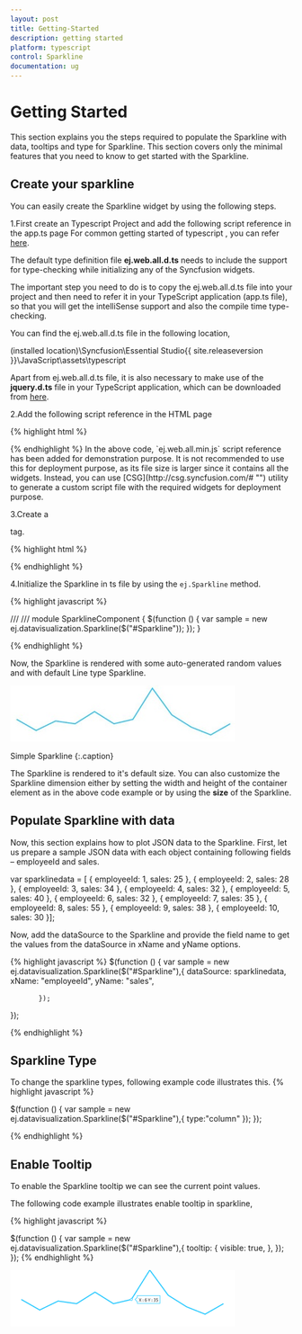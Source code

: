 ```yaml
---
layout: post
title: Getting-Started
description: getting started
platform: typescript
control: Sparkline
documentation: ug
---
```

# Getting Started

This section explains you the steps required to populate the Sparkline with data, tooltips and type for Sparkline. This section covers only the minimal features that you need to know to get started with the Sparkline.


## Create your sparkline

You can easily create the Sparkline widget by using the following steps.

1.First create an Typescript Project and add the following script reference in the app.ts page 
For common getting started of typescript , you can refer [here](https://help.syncfusion.com/js/typescript).

The default type definition file **ej.web.all.d.ts** needs to include the support for type-checking while initializing any of the Syncfusion widgets. 

The important step you need to do is to copy the ej.web.all.d.ts file into your project and then need to refer it in your TypeScript application (app.ts file), so that you will get the intelliSense support and also the compile time type-checking.

You can find the ej.web.all.d.ts file in the following location,

(installed location)\Syncfusion\Essential Studio\{{ site.releaseversion }}\JavaScript\assets\typescript

Apart from ej.web.all.d.ts file, it is also necessary to make use of the **jquery.d.ts** file in your TypeScript application, which can be downloaded from [here](https://github.com/DefinitelyTyped/DefinitelyTyped).

2.Add the following script reference in the HTML page  

{% highlight html %}

<!DOCTYPE html>
<html>
<head>
        <link href="http://cdn.syncfusion.com/{{ site.releaseversion }}/js/web/bootstrap-theme/ej.web.all.min.css" rel="stylesheet" />
        <script src="https://code.jquery.com/jquery-3.0.0.min.js"></script>
        <script src="http://cdn.syncfusion.com/{{ site.releaseversion }}/js/web/ej.web.all.min.js" type="text/javascript"></script>
        <script src="app.js"></script> 
</head>
<body>
</body>
</html>
{% endhighlight %}
In the above code, `ej.web.all.min.js` script reference has been added for demonstration purpose. It is not recommended to use this for deployment purpose, as its file size is larger since it contains all the widgets. Instead, you can use [CSG](http://csg.syncfusion.com/# "") utility to generate a custom script file with the required widgets for deployment purpose.

3.Create a <div> tag.
	
   {% highlight html %}

<html> <body> <div id="Sparkline"></div> </body> </html>

{% endhighlight %}
   


4.Initialize the Sparkline in ts file by using the `ej.Sparkline` method. 

{% highlight javascript %}

/// <reference path="tsfiles/jquery.d.ts" />
/// <reference path="tsfiles/ej.web.all.d.ts" />
module SparklineComponent {
    $(function () {
        var sample = new ej.datavisualization.Sparkline($("#Sparkline"));
    });
}

{% endhighlight %}

Now, the Sparkline is rendered with some auto-generated random values and with default Line type Sparkline.

![](Getting-Started_images/Getting-Started_img1.jpg)

Simple Sparkline
{:.caption}

 The Sparkline is rendered to it's default size. You can also customize the Sparkline dimension either by setting the width and height of the container element as in the above code example or by using the **size** of the Sparkline.


## Populate Sparkline with data

Now, this section explains how to plot JSON data to the Sparkline. First, let us prepare a sample JSON data with each object containing following fields – employeeId and sales.

var sparklinedata = [
{ employeeId: 1, sales: 25 },
{ employeeId: 2, sales: 28 },
{ employeeId: 3, sales: 34 },
{ employeeId: 4, sales: 32 },
{ employeeId: 5, sales: 40 },
{ employeeId: 6, sales: 32 },
{ employeeId: 7, sales: 35 },
{ employeeId: 8, sales: 55 },
{ employeeId: 9, sales: 38 },
{ employeeId: 10, sales: 30 }];

Now, add the dataSource to the Sparkline and provide the field name to get the values from the dataSource in xName and yName options.

{% highlight javascript %}
$(function () {
        var sample = new ej.datavisualization.Sparkline($("#Sparkline"),{
           dataSource: sparklinedata,
            xName: "employeeId",
            yName: "sales",
            
           });
});


{% endhighlight %}


## Sparkline Type 

 To change the sparkline types, following example code illustrates this.
{% highlight javascript %}

$(function () {
        var sample = new ej.datavisualization.Sparkline($("#Sparkline"),{
            type:"column"
           });
});

{% endhighlight %}


## Enable Tooltip

To enable the Sparkline tooltip we can see the current point values.

The following code example illustrates enable tooltip in sparkline,

{% highlight javascript %}

$(function () {
        var sample = new ej.datavisualization.Sparkline($("#Sparkline"),{
            tooltip: {
                visible: true,
                   },
           });
});
{% endhighlight %}

![](Getting-Started_images/Getting-Started_img2.png)
